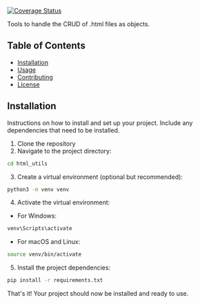 [![Coverage Status](https://coveralls.io/repos/github/boterop/html_utils/badge.svg?branch=main)](https://coveralls.io/github/boterop/html_utils?branch=main)

Tools to handle the CRUD of .html files as objects.

## Table of Contents

- [Installation](#installation)
- [Usage](#usage)
- [Contributing](#contributing)
- [License](#license)

## Installation

Instructions on how to install and set up your project. Include any dependencies that need to be installed.

1. Clone the repository
2. Navigate to the project directory:

```sh
cd html_utils
```

3. Create a virtual environment (optional but recommended):

```sh
python3 -m venv venv
```

4. Activate the virtual environment:

- For Windows:

```sh
venv\Scripts\activate
```

- For macOS and Linux:

```sh
source venv/bin/activate
```

5. Install the project dependencies:

```sh
pip install -r requirements.txt
```

That's it! Your project should now be installed and ready to use.
